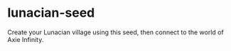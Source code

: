 # lunacian-seed
Create your Lunacian village using this seed, then connect to the world of Axie Infinity.
